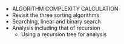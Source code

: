  * ALGORITHM COMPLEXITY CALCULATION
  * Revisit the three sorting algorithms
  * Searching, linear and binary search
  * Analysis including that of recursion
	* Using a recursion tree for analysis
